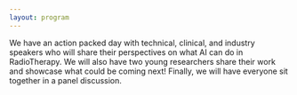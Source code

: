 ```yaml
---
layout: program
---
```


We have an action packed day with technical, clinical, and industry speakers who will share their perspectives on what AI can do in RadioTherapy. We will also have two young researchers share their work and showcase what could be coming next! Finally, we will have everyone sit together in a panel discussion. 